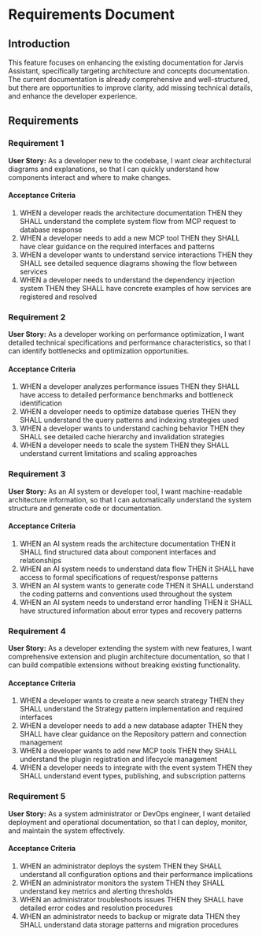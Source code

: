 # Requirements Document

## Introduction

This feature focuses on enhancing the existing documentation for Jarvis Assistant, specifically targeting architecture and concepts documentation. The current documentation is already comprehensive and well-structured, but there are opportunities to improve clarity, add missing technical details, and enhance the developer experience.

## Requirements

### Requirement 1

**User Story:** As a developer new to the codebase, I want clear architectural diagrams and explanations, so that I can quickly understand how components interact and where to make changes.

#### Acceptance Criteria

1. WHEN a developer reads the architecture documentation THEN they SHALL understand the complete system flow from MCP request to database response
2. WHEN a developer needs to add a new MCP tool THEN they SHALL have clear guidance on the required interfaces and patterns
3. WHEN a developer wants to understand service interactions THEN they SHALL see detailed sequence diagrams showing the flow between services
4. WHEN a developer needs to understand the dependency injection system THEN they SHALL have concrete examples of how services are registered and resolved

### Requirement 2

**User Story:** As a developer working on performance optimization, I want detailed technical specifications and performance characteristics, so that I can identify bottlenecks and optimization opportunities.

#### Acceptance Criteria

1. WHEN a developer analyzes performance issues THEN they SHALL have access to detailed performance benchmarks and bottleneck identification
2. WHEN a developer needs to optimize database queries THEN they SHALL understand the query patterns and indexing strategies used
3. WHEN a developer wants to understand caching behavior THEN they SHALL see detailed cache hierarchy and invalidation strategies
4. WHEN a developer needs to scale the system THEN they SHALL understand current limitations and scaling approaches

### Requirement 3

**User Story:** As an AI system or developer tool, I want machine-readable architecture information, so that I can automatically understand the system structure and generate code or documentation.

#### Acceptance Criteria

1. WHEN an AI system reads the architecture documentation THEN it SHALL find structured data about component interfaces and relationships
2. WHEN an AI system needs to understand data flow THEN it SHALL have access to formal specifications of request/response patterns
3. WHEN an AI system wants to generate code THEN it SHALL understand the coding patterns and conventions used throughout the system
4. WHEN an AI system needs to understand error handling THEN it SHALL have structured information about error types and recovery patterns

### Requirement 4

**User Story:** As a developer extending the system with new features, I want comprehensive extension and plugin architecture documentation, so that I can build compatible extensions without breaking existing functionality.

#### Acceptance Criteria

1. WHEN a developer wants to create a new search strategy THEN they SHALL understand the Strategy pattern implementation and required interfaces
2. WHEN a developer needs to add a new database adapter THEN they SHALL have clear guidance on the Repository pattern and connection management
3. WHEN a developer wants to add new MCP tools THEN they SHALL understand the plugin registration and lifecycle management
4. WHEN a developer needs to integrate with the event system THEN they SHALL understand event types, publishing, and subscription patterns

### Requirement 5

**User Story:** As a system administrator or DevOps engineer, I want detailed deployment and operational documentation, so that I can deploy, monitor, and maintain the system effectively.

#### Acceptance Criteria

1. WHEN an administrator deploys the system THEN they SHALL understand all configuration options and their performance implications
2. WHEN an administrator monitors the system THEN they SHALL understand key metrics and alerting thresholds
3. WHEN an administrator troubleshoots issues THEN they SHALL have detailed error codes and resolution procedures
4. WHEN an administrator needs to backup or migrate data THEN they SHALL understand data storage patterns and migration procedures